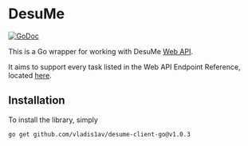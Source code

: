 
DesuMe
=======

[![GoDoc](https://pkg.go.dev/github.com/vladis1av/desume-client-go@v1.0.3/desume?status.svg)](https://pkg.go.dev/github.com/vladis1av/desume-client-go@v1.0.3/desume)

This is a Go wrapper for working with DesuMe
[Web API](https://desu.me/help/api/).

It aims to support every task listed in the Web API Endpoint Reference,
located [here](https://desu.me/help/api/).

## Installation

To install the library, simply

`go get github.com/vladis1av/desume-client-go@v1.0.3`
